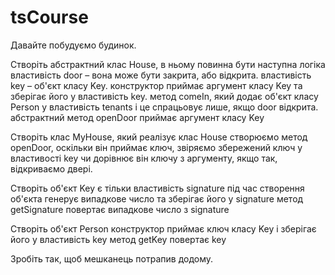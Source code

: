 # tsCourse

Давайте побудуємо будинок.

Створіть абстрактний клас House, в ньому повинна бути наступна логіка
властивість door – вона може бути закрита, або відкрита.
властивість key – об'єкт класу Key.
конструктор приймає аргумент класу Key та зберігає його у властивість key.
метод comeIn, який додає об'єкт класу Person у властивість tenants і це спрацьовує лише, якщо door відкрита.
абстрактний метод openDoor приймає аргумент класу Key

Створіть клас MyHouse, який реалізує клас House
створюємо метод openDoor, оскільки він приймає ключ, звіряємо збережений ключ у властивості key чи дорівнює він ключу з аргументу, якщо так, відкриваємо двері.

Створіть об'єкт Key
є тільки властивість signature
під час створення об'єкта генерує випадкове число та зберігає його у signature
метод getSignature повертає випадкове число з signature

Створіть об'єкт Person
конструктор приймає ключ класу Key і зберігає його у властивість key
метод getKey повертає key

Зробіть так, щоб мешканець потрапив додому.
